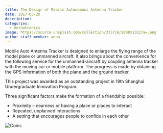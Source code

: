 ```yaml
---
title: The Design of Mobile Autonomous Antenna Tracker
date: 2017-03-20
description: 
categories:
  - mechatronics
image: https://source.unsplash.com/collection/375719/2000x1322?a=.png
author_staff_member: anna
---
```

Mobile Auto Antenna Tracker is designed to enlarge the flying range of the model plane or unmanned aircraft. It also brings about the convenience for the following service for the unmanned-aircraft by coupling antenna tracker with the moving car or mobile platform. The progress is made by obtaining the GPS information of both the plane and the ground tracker.

This project was awarded as an outstanding project in 19th Shanghai Undergraduate Innovation Program.

Three significant factors make the formation of a friendship possible:

* Proximity – nearness or having a place or places to interact
* Repeated, unplanned interactions
* A setting that encourages people to confide in each other

![Coins](https://source.unsplash.com/random/1500x1000)
